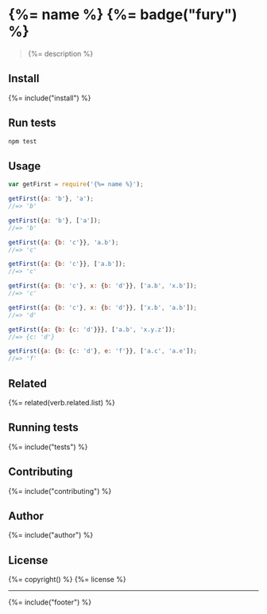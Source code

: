 # {%= name %} {%= badge("fury") %}

> {%= description %}

## Install
{%= include("install") %}

## Run tests

```bash
npm test
```

## Usage

```js
var getFirst = require('{%= name %}');

getFirst({a: 'b'}, 'a');
//=> 'b'

getFirst({a: 'b'}, ['a']);
//=> 'b'

getFirst({a: {b: 'c'}}, 'a.b');
//=> 'c'

getFirst({a: {b: 'c'}}, ['a.b']);
//=> 'c'

getFirst({a: {b: 'c'}, x: {b: 'd'}}, ['a.b', 'x.b']);
//=> 'c'

getFirst({a: {b: 'c'}, x: {b: 'd'}}, ['x.b', 'a.b']);
//=> 'd'

getFirst({a: {b: {c: 'd'}}}, ['a.b', 'x.y.z']);
//=> {c: 'd'}

getFirst({a: {b: {c: 'd'}, e: 'f'}}, ['a.c', 'a.e']);
//=> 'f'
```

## Related
{%= related(verb.related.list) %}

## Running tests
{%= include("tests") %}

## Contributing
{%= include("contributing") %}

## Author
{%= include("author") %}

## License
{%= copyright() %}
{%= license %}

***

{%= include("footer") %}
